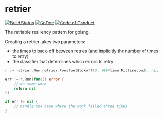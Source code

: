 retrier
=======

[![Build Status](https://travis-ci.org/donnol/go-resiliency.svg?branch=master)](https://travis-ci.org/donnol/go-resiliency)
[![GoDoc](https://godoc.org/github.com/donnol/go-resiliency/retrier?status.svg)](https://godoc.org/github.com/donnol/go-resiliency/retrier)
[![Code of Conduct](https://img.shields.io/badge/code%20of%20conduct-active-blue.svg)](https://donnol.github.io/conduct.html)

The retriable resiliency pattern for golang.

Creating a retrier takes two parameters:
- the times to back-off between retries (and implicitly the number of times to
  retry)
- the classifier that determines which errors to retry

```go
r := retrier.New(retrier.ConstantBackoff(3, 100*time.Millisecond), nil)

err := r.Run(func() error {
	// do some work
	return nil
})

if err != nil {
	// handle the case where the work failed three times
}
```
